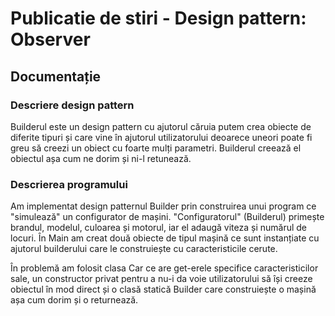 # Publicatie de stiri - Design pattern: Observer

## Documentație

### Descriere design pattern

Builderul este un design pattern cu ajutorul căruia putem crea obiecte de diferite tipuri și care vine în ajutorul utilizatorului deoarece uneori poate fi greu să creezi un obiect cu foarte mulți parametri. 
Builderul creează el obiectul așa cum ne dorim și ni-l retunează.
### Descrierea programului
Am implementat design patternul Builder prin construirea unui program ce "simulează" un configurator de mașini.
"Configuratorul" (Builderul) primește brandul, modelul, culoarea și motorul, iar el adaugă viteza și numărul de locuri.
În Main am creat două obiecte de tipul mașină ce sunt instanțiate cu ajutorul builderului care le construiește cu caracteristicile cerute.


În problemă am folosit clasa Car ce are get-erele specifice caracteristicilor sale, un constructor privat pentru a nu-i da voie utilizatorului să își creeze obiectul în mod direct și o clasă statică Builder care construiește o mașină așa cum dorim și o returnează.